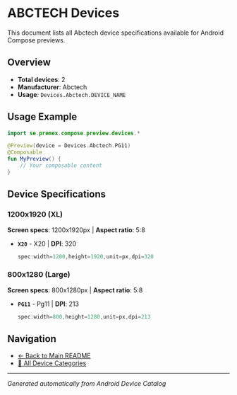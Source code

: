 # ABCTECH Devices

This document lists all Abctech device specifications available for Android Compose previews.

## Overview

- **Total devices**: 2
- **Manufacturer**: Abctech
- **Usage**: `Devices.Abctech.DEVICE_NAME`

## Usage Example

```kotlin
import se.premex.compose.preview.devices.*

@Preview(device = Devices.Abctech.PG11)
@Composable
fun MyPreview() {
    // Your composable content
}
```

## Device Specifications

### 1200x1920 (XL)

**Screen specs**: 1200x1920px | **Aspect ratio**: 5:8

- **`X20`** - X20 | **DPI**: 320
  ```kotlin
  spec:width=1200,height=1920,unit=px,dpi=320
  ```

### 800x1280 (Large)

**Screen specs**: 800x1280px | **Aspect ratio**: 5:8

- **`PG11`** - Pg11 | **DPI**: 213
  ```kotlin
  spec:width=800,height=1280,unit=px,dpi=213
  ```

## Navigation

- [← Back to Main README](../../README.md)
- [📱 All Device Categories](../README.md)

---
*Generated automatically from Android Device Catalog*
